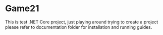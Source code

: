 # Game21
This is test .NET Core project, just playing around trying to create a project please refer to documentation folder for installation and running guides.
